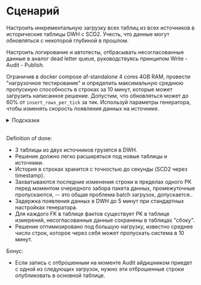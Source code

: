 # Сценарий

Настроить инкрементальную загрузку всех таблиц из всех источников в исторические таблицы DWH с SCD2. Учесть, что данные могут обновляться с некоторой глубиной в прошлом.

Настроить логирование и автотесты, отбрасывать несогласованные данные в аналог dead letter queue, руководствуясь принципом Write - Audit - Publish.

Ограничив в docker compose af-standalone 4 cores 4GB RAM, провести "нагрузочное тестирование" и определить максимальную среднюю пропускную способность в строках за 10 минут, которые может загрузить написанное решение. Допустим, что обновляться может до 60% от `insert_rows_per_tick` за тик. Используй параметры генератора, чтобы изменять скорость появления данных на источнике.

<details>
<summary>Подсказки</summary>
<br>

* Чтобы не нарушить логику, сохраняй соотношение значений генератора STOP_GENERATOR_AFTER_SEC > DELETE_OLDER_THAN_SEC > UPDATE_NOT_OLDER_THAN_SEC > TICK_INTERVAL_SEC.
</details>
<br>

Definition of done:
* 3 таблицы из двух источников грузятся в DWH.
* Решение должно легко расширяться под новые таблицы и источники.
* История в строках хранится с точностью до секунды (SCD2 через timestamp).
* Захватываются последние изменения строки в пределах одного PK перед моментом очередного забора пакета данных, промежуточные пропускаются, -- это общая проблема batch загрузок, допускается..
* Задержка появления данных в DWH до 5 минут при стандартных настройках генератора.
* Для каждого FK в таблице фактов существует PK в таблице измерений, несогласованные данные сохранены в таблицах "сбоку".
* Решение оптимизировано под большую нагрузку, известно среднее число строк, которое через себя может пропускать система в 10 минут.

Бонус:
* Если запись с отброшенным на моменте Audit айдишником приедет с одной из следующих загрузок, нужно эти отброшенные строки опубликовать в основной таблице.